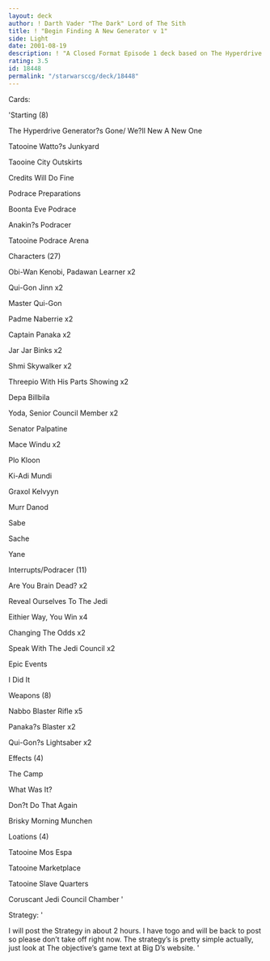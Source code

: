 ```yaml
---
layout: deck
author: ! Darth Vader "The Dark" Lord of The Sith
title: ! "Begin Finding A New Generator v 1"
side: Light
date: 2001-08-19
description: ! "A Closed Format Episode 1 deck based on The Hyperdrive Generator’s Gone."
rating: 3.5
id: 18448
permalink: "/starwarsccg/deck/18448"
---
```

Cards: 

'Starting (8)

The Hyperdrive Generator?s Gone/ We?ll New A New One

Tatooine Watto?s Junkyard

Taooine City Outskirts

Credits Will Do Fine

Podrace Preparations

Boonta Eve Podrace

Anakin?s Podracer

Tatooine Podrace Arena


Characters (27)


Obi-Wan Kenobi, Padawan Learner x2

Qui-Gon Jinn x2

Master Qui-Gon

Padme Naberrie x2

Captain Panaka x2

Jar Jar Binks x2

Shmi Skywalker x2

Threepio With His Parts Showing x2

Depa Billbila

Yoda, Senior Council Member x2

Senator Palpatine

Mace Windu x2

Plo Kloon

Ki-Adi Mundi

Graxol Kelvyyn

Murr Danod

Sabe

Sache

Yane


Interrupts/Podracer (11)

Are You Brain Dead? x2

Reveal Ourselves To The Jedi

Eithier Way, You Win x4

Changing The Odds x2

Speak With The Jedi Council x2


Epic Events

I Did It


Weapons (8)

Nabbo Blaster Rifle x5

Panaka?s Blaster x2

Qui-Gon?s Lightsaber x2


Effects (4)


The Camp

What Was It?

Don?t Do That Again

Brisky Morning Munchen


Loations (4)

Tatooine Mos Espa

Tatooine Marketplace

Tatooine Slave Quarters

Coruscant Jedi Council Chamber '

Strategy: '

I will post the Strategy in about 2 hours. I have togo and will be back to post so please don’t take off right now. The strategy’s is pretty simple actually, just look at The objective’s game text at Big D’s website. '
